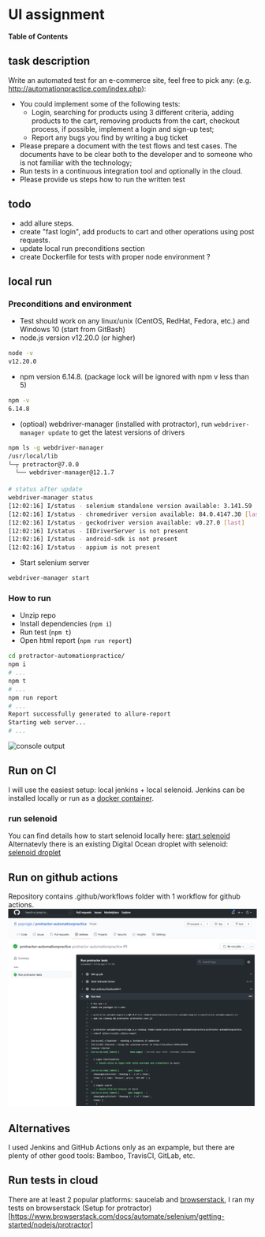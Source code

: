 # UI assignment 

**Table of Contents**

## task description
Write an automated test for an e-commerce site, feel free to pick any:
(e.g. http://automationpractice.com/index.php):
- You could implement some of the following tests:
    - Login, searching for products using 3 different criteria, adding products to the cart, removing products from the cart, checkout process, if possible, implement a login and sign-up test;
    - Report any bugs you find by writing a bug ticket
- Please prepare a document with the test flows and test cases. The documents have to be clear both to the developer and to someone who is not familiar with the technology;
- Run tests in a continuous integration tool and optionally in the cloud.
- Please provide us steps how to run the written test

## todo
- add allure steps.
- create "fast login", add products to cart and other operations using post requests.
- update local run preconditions section
- create Dockerfile for tests with proper node environment ?

## local run
### Preconditions and environment
* Test should work on any linux/unix (CentOS, RedHat, Fedora, etc.) and Windows 10 (start from GitBash)
* node.js version v12.20.0 (or higher)
```bash
node -v
v12.20.0
```
* npm version 6.14.8. (package lock will be ignored with npm v less than 5)
```bash
npm -v
6.14.8
```
* (optioal) webdriver-manager (installed with protractor), run `webdriver-manager update` to get the latest versions of drivers
```bash
npm ls -g webdriver-manager
/usr/local/lib
└─┬ protractor@7.0.0
  └── webdriver-manager@12.1.7

# status after update
webdriver-manager status
[12:02:16] I/status - selenium standalone version available: 3.141.59 [last]
[12:02:16] I/status - chromedriver version available: 84.0.4147.30 [last]
[12:02:16] I/status - geckodriver version available: v0.27.0 [last]
[12:02:16] I/status - IEDriverServer is not present
[12:02:16] I/status - android-sdk is not present
[12:02:16] I/status - appium is not present
```
* Start selenium server
```bash
webdriver-manager start
```

### How to run
* Unzip repo
* Install dependencies (`npm i`)
* Run test (`npm t`)
* Open html report (```npm run report```)
```bash
cd protractor-automationpractice/
npm i
# ...
npm t
# ...
npm run report
# ...
Report successfully generated to allure-report
Starting web server...
# ...
```

![console output](screenshots/ADD-IMAGE.png "console output")

## Run on CI
I will use the easiest setup: local jenkins + local selenoid. Jenkins can be installed locally or run as a [docker container](https://hub.docker.com/r/jenkins/jenkins).

### run selenoid
You can find details how to start selenoid locally here: [start selenoid](https://aerokube.com/selenoid/latest/)
Alternatevly there is an existing Digital Ocean droplet with selenoid: [selenoid droplet](https://marketplace.digitalocean.com/apps/selenoid)

## Run on github actions
Repository contains .github/workflows folder with 1 workflow for github actions.
![github actions run](screenshots/github-actions.png "github-actions")

## Alternatives
I used Jenkins and GitHub Actions only as an expample, but there are plenty of other good tools: Bamboo, TravisCI, GitLab, etc.

## Run tests in cloud
There are at least 2 popular platforms: saucelab and [browserstack](https://www.browserstack.com/), I ran my tests on browserstack
(Setup for protractor)[https://www.browserstack.com/docs/automate/selenium/getting-started/nodejs/protractor]
